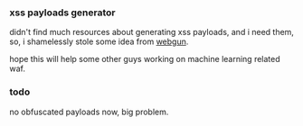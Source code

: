 ### xss payloads generator

didn't find much resources about generating xss payloads, and i need them, so, i shamelessly stole some idea from [webgun](https://brutelogic.com.br/webgun/).

hope this will help some other guys working on machine learning related waf.

### todo

no obfuscated payloads now, big problem.
